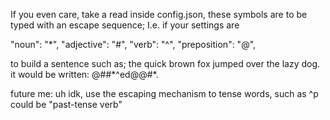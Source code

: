 If you even care, take a read inside config.json, these symbols are to be typed with an escape sequence;
I.e. if your settings are 

"noun": "*",
"adjective": "#",
"verb": "^",
"preposition": "@",

to build a sentence such as; the quick brown fox jumped over the lazy dog.
it would be written: \@\#\#\*\^ed\@\@\#\*.

future me: uh idk, use the escaping mechanism to tense words, such as \^p could be "past-tense verb"